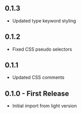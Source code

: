 ## 0.1.3
* Updated type keyword styling

## 0.1.2
* Fixed CSS pseudo selectors

## 0.1.1
* Updated CSS comments

## 0.1.0 - First Release
* Initial import from light version
